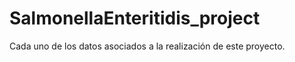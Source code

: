 # SalmonellaEnteritidis_project
Cada uno de los datos asociados a la realización de este proyecto. 

